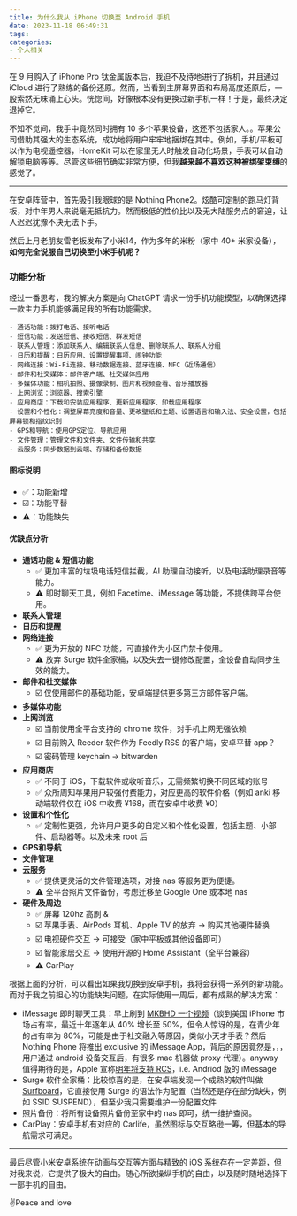 ```yaml
---
title: 为什么我从 iPhone 切换至 Android 手机
date: 2023-11-18 06:49:31
tags:
categories:
- 个人相关
---
```



在 9 月购入了 iPhone Pro 钛金属版本后，我迫不及待地进行了拆机，并且通过 iCloud 进行了熟练的备份还原。然而，当看到主屏幕界面和布局高度还原后，一股索然无味涌上心头。恍惚间，好像根本没有更换过新手机一样！于是，最终决定退掉它。

不知不觉间，我手中竟然同时拥有 10 多个苹果设备，这还不包括家人。。苹果公司借助其强大的生态系统，成功地将用户牢牢地捆绑在其中。例如，手机/平板可以作为电视遥控器，HomeKit 可以在家里无人时触发自动化场景，手表可以自动解锁电脑等等。尽管这些细节确实非常方便，但我**越来越不喜欢这种被绑架束缚**的感觉了。

<!--more-->

---

在安卓阵营中，首先吸引我眼球的是 Nothing Phone2。炫酷可定制的跑马灯背板，对中年男人来说毫无抵抗力。然而极低的性价比以及无大陆服务点的窘迫，让人迟迟犹豫不决无法下手。

然后上月老朋友雷老板发布了小米14，作为多年的米粉（家中 40+ 米家设备），**如何完全说服自己切换至小米手机呢？** 

### 功能分析

经过一番思考，我的解决方案是向 ChatGPT 请求一份手机功能模型，以确保选择一款主力手机能够满足我的所有功能需求。
```
- 通话功能：拨打电话、接听电话
- 短信功能：发送短信、接收短信、群发短信
- 联系人管理：添加联系人、编辑联系人信息、删除联系人、联系人分组
- 日历和提醒：日历应用、设置提醒事项、闹钟功能
- 网络连接：Wi-Fi连接、移动数据连接、蓝牙连接、NFC（近场通信）
- 邮件和社交媒体：邮件客户端、社交媒体应用
- 多媒体功能：相机拍照、摄像录制、图片和视频查看、音乐播放器
- 上网浏览：浏览器、搜索引擎
- 应用商店：下载和安装应用程序、更新应用程序、卸载应用程序
- 设置和个性化：调整屏幕亮度和音量、更改壁纸和主题、设置语言和输入法、安全设置，包括屏幕锁和指纹识别
- GPS和导航：使用GPS定位、导航应用
- 文件管理：管理文件和文件夹、文件传输和共享
- 云服务：同步数据到云端、存储和备份数据
```

#### 图标说明
- ✅：功能新增
- ☑️：功能平替
- ⚠️：功能缺失

#### 优缺点分析
- **通话功能 & 短信功能**
    - ✅ 更加丰富的垃圾电话短信拦截，AI 助理自动接听，以及电话助理录音等能力。
    - ⚠️ 即时聊天工具，例如 Facetime、iMessage 等功能，不提供跨平台使用。
- **联系人管理**
- **日历和提醒**
- **网络连接**
    - ✅ 更为开放的 NFC 功能，可直接作为小区门禁卡使用。
    - ⚠️ 放弃 Surge 软件全家桶，以及失去一键修改配置，全设备自动同步生效的能力。
- **邮件和社交媒体**
    - ☑️ 仅使用邮件的基础功能，安卓端提供更多第三方邮件客户端。
- **多媒体功能**
- **上网浏览**
    - ☑️ 当前使用全平台支持的 chrome 软件，对手机上网无强依赖
    - ☑️ 目前购入 Reeder 软件作为 Feedly RSS 的客户端，安卓平替 app？
    - ☑️ 密码管理 keychain -> bitwarden
- **应用商店**
    - ✅ 不同于 iOS，下载软件或收听音乐，无需频繁切换不同区域的账号
    - ✅ 众所周知苹果用户较强付费能力，对应更高的软件价格（例如 anki 移动端软件仅在 iOS 中收费 ¥168，而在安卓中收费 ¥0）
- **设置和个性化**
    - ✅ 定制性更强，允许用户更多的自定义和个性化设置，包括主题、小部件、启动器等。以及未来 root 后
- **GPS和导航**
- **文件管理**
- **云服务**
    - ✅ 提供更灵活的文件管理选项，对接 nas 等服务更为便捷。
    - ⚠️ 全平台照片文件备份，考虑迁移至 Google One 或本地 nas
- **硬件及周边**
    - ✅ 屏幕 120hz 高刷 & 
    - ☑️ 苹果手表、AirPods 耳机、Apple TV 的放弃 -> 购买其他硬件替换
    - ☑️ 电视硬件交互 -> 可接受（家中平板或其他设备即可）
    - ☑️ 智能家居交互 -> 使用开源的 Home Assistant（全平台兼容）
    - ⚠️ CarPlay 

根据上面的分析，可以看出如果我切换到安卓手机，我将会获得一系列的新功能。而对于我之前担心的功能缺失问题，在实际使用一周后，都有成熟的解决方案：
- iMessage 即时聊天工具：早上刷到 [MKBHD 一个视频](https://www.youtube.com/watch?v=ji5HwS3bhlU)（谈到美国 iPhone 市场占有率，最近十年逐年从 40% 增长至 50%，但令人惊讶的是，在青少年的占有率为 80%，可能是由于社交融入等原因，类似小天才手表？然后 Nothing Phone 将推出 exclusive 的 iMessage App，背后的原因竟然是，，，用户通过 android 设备交互后，有很多 mac 机器做 proxy 代理）。anyway 值得期待的是，Apple 宣称[明年将支持 RCS](https://9to5mac.com/2023/11/16/apple-rcs-coming-to-iphone/)，i.e. Andriod 版的 iMessage
- Surge 软件全家桶：比较惊喜的是，在安卓端发现一个成熟的软件叫做 [Surfboard](https://getsurfboard.com/)，它直接使用 Surge 的语法作为配置（当然还是存在部分缺失，例如 SSID SUSPEND），但至少我只需要维护一份配置文件
- 照片备份：将所有设备照片备份至家中的 nas 即可，统一维护查阅。
- CarPlay：安卓手机有对应的 Carlife，虽然图标与交互略逊一筹，但基本的导航需求可满足。

---

最后尽管小米安卓系统在动画与交互等方面与精致的 iOS 系统存在一定差距，但对我来说，它提供了极大的自由。随心所欲操纵手机的自由，以及随时随地选择下一部手机的自由。

✌️Peace and love